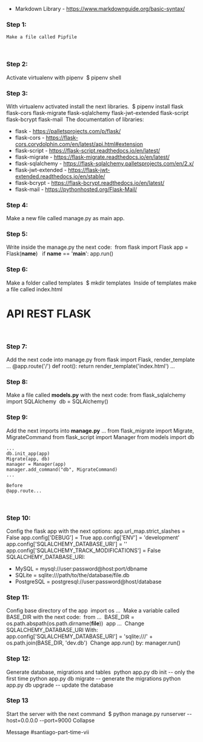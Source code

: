 - Markdown Library - https://www.markdownguide.org/basic-syntax/
​
### Step 1: 
    Make a file called Pipfile
​
### Step 2:
Activate virtualenv with pipenv
​
    $ pipenv shell 
​
### Step 3:
With virtualenv activated install the next libraries.
​
    $ pipenv install flask flask-cors flask-migrate flask-sqlalchemy flask-jwt-extended flask-script flask-bcrypt flask-mail
​
The documentation of libraries:
​
- flask - https://palletsprojects.com/p/flask/
- flask-cors - https://flask-cors.corydolphin.com/en/latest/api.html#extension
- flask-script - https://flask-script.readthedocs.io/en/latest/
- flask-migrate - https://flask-migrate.readthedocs.io/en/latest/
- flask-sqlalchemy - https://flask-sqlalchemy.palletsprojects.com/en/2.x/
- flask-jwt-extended - https://flask-jwt-extended.readthedocs.io/en/stable/
- flask-bcrypt - https://flask-bcrypt.readthedocs.io/en/latest/
- flask-mail - https://pythonhosted.org/Flask-Mail/
​
### Step 4:
Make a new file called manage.py as main app.
​
### Step 5:
Write inside the manage.py the next code:
​
    from flask import Flask
​
    app = Flask(__name__)
​
​
    if __name__ == '__main__':
        app.run()
​
### Step 6:
Make a folder called templates
​
    $ mkdir templates
​
Inside of templates make a file called index.html
​
    <!DOCTYPE html>
    <html lang="en">
    <head>
        <meta charset="UTF-8">
        <meta name="viewport" content="width=device-width, initial-scale=1.0">
        <title>Document</title>
    </head>
    <body>
        <h1>API REST FLASK</h1>
    </body>
    </html>
​
### Step 7:
Add the next code into manage.py
    from flask import Flask, render_template
    ...
    @app.route('/')
    def root():
        return render_template('index.html')
    ...
### Step 8:
Make a file called **models.py** with the next code:
​
    from flask_sqlalchemy import SQLAlchemy
​
    db = SQLAlchemy()
​
### Step 9:
Add the next imports into **manage.py**
    ...
    from flask_migrate import Migrate, MigrateCommand
    from flask_script import Manager
    from models import db
    
    ...
    db.init_app(app)
    Migrate(app, db)
    manager = Manager(app)
    manager.add_command("db", MigrateCommand)
    ...
    
    Before
    @app.route...
​
### Step 10:
Config the flask app with the next options:
​
    app.url_map.strict_slashes = False
    app.config['DEBUG'] = True
    app.config['ENV'] = 'development'
    app.config['SQLALCHEMY_DATABASE_URI'] = ''
    app.config['SQLALCHEMY_TRACK_MODIFICATIONS'] = False 
​
SQLALCHEMY_DATABASE_URI:
- MySQL = mysql://user:password@host:port/dbname
- SQLite = sqlite:///path/to/the/database/file.db
- PostgreSQL = postgresql://user:password@host/database
​
### Step 11:
Config base directory of the app
​
    import os
    ...
​
Make a variable called BASE_DIR with the next code:
​
    from ...
​
    BASE_DIR = os.path.abspath(os.path.dirname(__file__))
​
    app ...
​
Change SQLALCHEMY_DATABASE_URI With:
​
    app.config['SQLALCHEMY_DATABASE_URI'] = 'sqlite:///' + os.path.join(BASE_DIR, 'dev.db')
​
Change app.run() by:
    manager.run()
​
### Step 12:
Generate database, migrations and tables
​
    python app.py db init -- only the first time
    python app.py db migrate -- generate the migrations
    python app.py db upgrade -- update the database
​
​
### Step 13 
Start the server with the next command
​
    $ python manage.py runserver --host=0.0.0.0 --port=9000
Collapse




Message #santiago-part-time-vii


